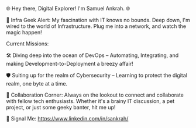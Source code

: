 🌐 Hey there, Digital Explorer! I'm Samuel Ankrah. 🌐

🔌 Infra Geek Alert: My fascination with IT knows no bounds. Deep down, I'm wired to the world of Infrastructure. Plug me into a network, and watch the magic happen!


Current Missions:

🛠 Diving deep into the ocean of DevOps – Automating, Integrating, and making Development-to-Deployment a breezy affair!

🛡️ Suiting up for the realm of Cybersecurity – Learning to protect the digital realm, one byte at a time.


🤝 Collaboration Corner: Always on the lookout to connect and collaborate with fellow tech enthusiasts. Whether it's a brainy IT discussion, a pet project, or just some geeky banter, hit me up!

💌 Signal Me: https://www.linkedin.com/in/sankrah/

<!---
samuelankrah/samuelankrah is a ✨ special ✨ repository because its `README.md` (this file) appears on your GitHub profile.
You can click the Preview link to take a look at your changes.
--->
